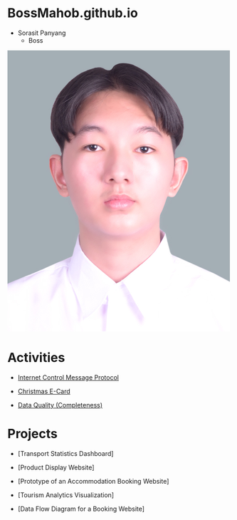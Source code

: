 # BossMahob.github.io
- Sorasit Panyang
  - Boss

![UserImage](images/NisitProfile.jpg)

# Activities
- [Internet Control Message Protocol](icmp)

- [Christmas E-Card](christmas_card.md)

- [Data Quality (Completeness)](completeness.md)

# Projects
- [Transport Statistics Dashboard]

- [Product Display Website]

- [Prototype of an Accommodation Booking Website]

- [Tourism Analytics Visualization]

- [Data Flow Diagram for a Booking Website]
